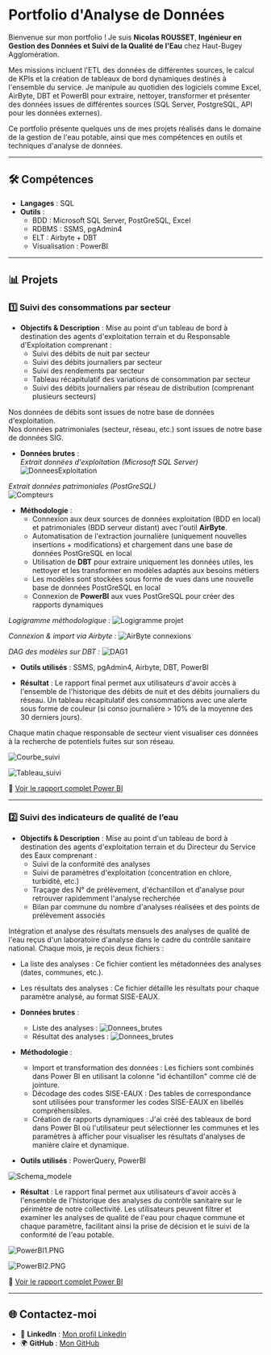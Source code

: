 # Portfolio d'Analyse de Données

Bienvenue sur mon portfolio ! Je suis **Nicolas ROUSSET**, **Ingénieur en Gestion des Données et Suivi de la Qualité de l'Eau** chez Haut-Bugey Agglomération.

Mes missions incluent l'ETL des données de différentes sources, le calcul de KPIs et la création de tableaux de bord dynamiques destinés à l'ensemble du service.
Je manipule au quotidien des logiciels comme Excel, AirByte, DBT et PowerBI pour extraire, nettoyer, transformer et présenter des données issues de différentes sources (SQL Server, PostgreSQL, API pour les données externes).

Ce portfolio présente quelques uns de mes projets réalisés dans le domaine de la gestion de l'eau potable, ainsi que mes compétences en outils et techniques d'analyse de données.

---

## 🛠️ **Compétences**
- **Langages** : SQL
- **Outils** :
  - BDD : Microsoft SQL Server, PostGreSQL, Excel
  - RDBMS : SSMS, pgAdmin4
  - ELT : Airbyte + DBT
  - Visualisation : PowerBI

---

## 📊 **Projets**

### 1️⃣ **Suivi des consommations par secteur**

- **Objectifs & Description** :
Mise au point d'un tableau de bord à destination des agents d'exploitation terrain et du Responsable d'Exploitation comprenant :
  - Suivi des débits de nuit par secteur
  - Suivi des débits journaliers par secteur
  - Suivi des rendements par secteur
  - Tableau récapitulatif des variations de consommation par secteur
  - Suivi des débits journaliers par réseau de distribution (comprenant plusieurs secteurs)

Nos données de débits sont issues de notre base de données d'exploitation.  
Nos données patrimoniales (secteur, réseau, etc.) sont issues de notre base de données SIG.

- **Données brutes** :  
*Extrait données d'exploitation (Microsoft SQL Server)*
![DonneesExploitation](Projets/DonneesExploitation.PNG)

*Extrait données patrimoniales (PostGreSQL)*  
![Compteurs](Projets/Compteurs.PNG)

- **Méthodologie** :
  - Connexion aux deux sources de données exploitation (BDD en local) et patrimoniales (BDD serveur distant) avec l'outil **AirByte**.
  - Automatisation de l'extraction journalière (uniquement nouvelles insertions + modifications) et chargement dans une base de données PostGreSQL en local
  - Utilisation de **DBT** pour extraire uniquement les données utiles, les nettoyer et les transformer en modèles adaptés aux besoins métiers
  - Les modèles sont stockées sous forme de vues dans une nouvelle base de données PostGreSQL en local
  - Connexion de **PowerBI** aux vues PostGreSQL pour créer des rapports dynamiques 

*Logigramme méthodologique :*
![Logigramme projet](Projets/Logigramme_projet.png)

*Connexion & import via Airbyte :*
![AirByte connexions](Projets/AirByte_connexions.PNG)

*DAG des modèles sur DBT :*
![DAG1](Projets/DAG1.PNG)

- **Outils utilisés** : SSMS, pgAdmin4, Airbyte, DBT, PowerBI

- **Résultat** :
Le rapport final permet aux utilisateurs d'avoir accès à l'ensemble de l'historique des débits de nuit et des débits journaliers du réseau.
Un tableau récapitulatif des consommations avec une alerte sous forme de couleur (si conso journalière > 10% de la moyenne des 30 derniers jours).  

Chaque matin chaque responsable de secteur vient visualiser ces données à la recherche de potentiels fuites sur son réseau.  

![Courbe_suivi](Projets/Courbe_suivi.PNG)

![Tableau_suivi](Projets/Tableau_suivi.PNG)

📄 [Voir le rapport complet Power BI](Projets/Recherche_de_fuites.pdf)

---
### 2️⃣ **Suivi des indicateurs de qualité de l’eau**

- **Objectifs & Description** :
Mise au point d'un tableau de bord à destination des agents d'exploitation terrain et du Directeur du Service des Eaux comprenant :
  - Suivi de la conformité des analyses
  - Suivi de paramètres d'exploitation (concentration en chlore, turbidité, etc.)
  - Traçage des N° de prélèvement, d'échantillon et d'analyse pour retrouver rapidemment l'analyse recherchée
  - Bilan par commune du nombre d'analyses réalisées et des points de prélèvement associés

Intégration et analyse des résultats mensuels des analyses de qualité de l'eau reçus d'un laboratoire d'analyse dans le cadre du contrôle sanitaire national.
Chaque mois, je reçois deux fichiers :
  - La liste des analyses : Ce fichier contient les métadonnées des analyses (dates, communes, etc.).
  - Les résultats des analyses : Ce fichier détaille les résultats pour chaque paramètre analysé, au format SISE-EAUX.

- **Données brutes** :
  - Liste des analyses :
  ![Donnees_brutes](Projets/Donnees_brutes2.PNG)
  - Résultat des analyses :
  ![Donnees_brutes](Projets/Donnees_brutes.PNG)

- **Méthodologie** :
  - Import et transformation des données : Les fichiers sont combinés dans Power BI en utilisant la colonne "id échantillon" comme clé de jointure.
  - Décodage des codes SISE-EAUX : Des tables de correspondance sont utilisées pour transformer les codes SISE-EAUX en libellés compréhensibles.
  - Création de rapports dynamiques : J'ai créé des tableaux de bord dans Power BI où l'utilisateur peut sélectionner les communes et les paramètres à afficher pour visualiser les résultats d'analyses de manière claire et dynamique.

- **Outils utilisés** : PowerQuery, PowerBI

![Schema_modele](Projets/Schema_modele.PNG)


- **Résultat** :
Le rapport final permet aux utilisateurs d'avoir accès à l'ensemble de l'historique des analyses du contrôle sanitaire sur le périmètre de notre collectivité.
Les utilisateurs peuvent filtrer et examiner les analyses de qualité de l'eau pour chaque commune et chaque paramètre, facilitant ainsi la prise de décision et le suivi de la conformité de l'eau potable.

![PowerBI1.PNG](Projets/PowerBI1.PNG)

![PowerBI2.PNG](Projets/PowerBI2.PNG)

📄 [Voir le rapport complet Power BI](Projets/Controle_Sanitaire.pdf)


---

## 🌐 **Contactez-moi**
- 💼 **LinkedIn** : [Mon profil LinkedIn](https://www.linkedin.com/in/nicolas-rousset-73313467/)
- 🌍 **GitHub** : [Mon GitHub](https://github.com/NicolasRousset)

